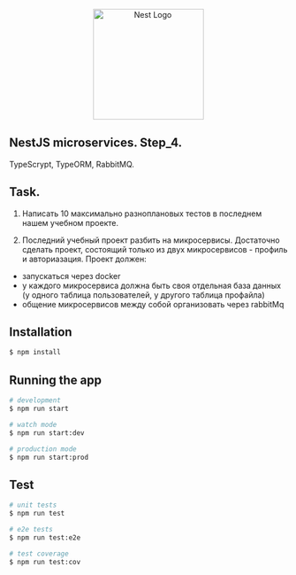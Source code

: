 <p align="center">
  <a href="http://nestjs.com/" target="blank"><img src="https://nestjs.com/img/logo-small.svg" width="200" alt="Nest Logo" /></a>
</p>

## NestJS microservices. Step_4.

TypeScrypt, TypeORM, RabbitMQ.
## Task.
1. Написать 10 максимально разноплановых тестов в последнем нашем учебном проекте.

2. Последний учебный проект разбить на микросервисы.
   Достаточно сделать проект, состоящий только из двух микросервисов - профиль и авториазация.
   Проект должен:
- запускаться через docker
- у каждого микросервиса должна быть своя отдельная база данных (у одного таблица пользователей, у другого таблица профайла)
- общение микросервисов между собой организовать через rabbitMq

## Installation

```bash
$ npm install
```

## Running the app

```bash
# development
$ npm run start

# watch mode
$ npm run start:dev

# production mode
$ npm run start:prod
```

## Test

```bash
# unit tests
$ npm run test

# e2e tests
$ npm run test:e2e

# test coverage
$ npm run test:cov
```
